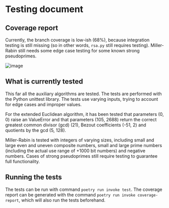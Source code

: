 # Testing document

## Coverage report

Currently, the branch coverage is low-ish (68%), because integration testing is still missing (so in other words, `rsa.py` still requires testing). Miller-Rabin still needs some edge case testing for some known strong pseudoprimes.

![image](https://github.com/user-attachments/assets/fef1f258-eac8-462d-a798-4acbb3649db7)

## What is currently tested

This far all the auxiliary algorithms are tested. The tests are performed with the Python unittest library.
The tests use varying inputs, trying to account for edge cases and improper values.

For the extended Euclidean algorithm, it has been tested that parameters (0, 0) raise an ValueError
and that parameters (105, 2688) return the correct greatest common divisor (gcd) (21),
Bezout coefficients (-51, 2) and quotients by the gcd (5, 128).

Miller-Rabin is tested with integers of varying sizes, including small and large even and uneven composite numbers,
small and large prime numbers (including the actual use range of +1000 bit numbers) and negative numbers. Cases of strong pseudoprimes still require testing to guarantee full functionality.

## Running the tests

The tests can be run with command `poetry run invoke test`. The coverage report can be generated with the command
`poetry run invoke coverage-report`, which will also run the tests beforehand.
